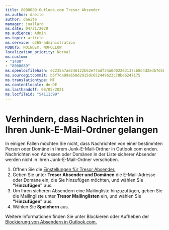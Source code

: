 ```yaml
---
title: 8000089 Outlook.com Tresor Absender
ms.author: daeite
author: daeite
manager: joallard
ms.date: 04/21/2020
ms.audience: Admin
ms.topic: article
ms.service: o365-administration
ROBOTS: NOINDEX, NOFOLLOW
localization_priority: Normal
ms.custom:
- "1400"
- "8000089"
ms.openlocfilehash: e2235a7ae246122b62e77adf34a0d022e3137cb8d4d2edb7d5b5db4d78bc42e9
ms.sourcegitcommit: b5f7da89a650d2915dc652449623c78be6247175
ms.translationtype: MT
ms.contentlocale: de-DE
ms.lasthandoff: 08/05/2021
ms.locfileid: "54111399"
---
```

# <a name="stop-messages-from-going-into-your-junk-email-folder"></a>Verhindern, dass Nachrichten in Ihren Junk-E-Mail-Ordner gelangen

In einigen Fällen möchten Sie nicht, dass Nachrichten von einer bestimmten Person oder Domäne in Ihrem Junk-E-Mail-Ordner in Outlook.com enden. Nachrichten von Adressen oder Domänen in der Liste sicherer Absender werden nicht in Ihren Junk-E-Mail-Ordner verschoben.

1. Öffnen Sie die [Einstellungen für Tresor Absender.](https://go.microsoft.com/fwlink/?linkid=2035804)
2. Geben Sie unter **Tresor Absender und Domänen** die E-Mail-Adresse oder Domäne ein, die Sie hinzufügen möchten, und wählen Sie **"Hinzufügen"** aus.
3. Um Ihren sicheren Absendern eine Mailingliste hinzuzufügen, geben Sie die Mailingliste unter **Tresor Mailinglisten** ein, und wählen Sie **"Hinzufügen"** aus.
4. Wählen Sie **Speichern** aus.

Weitere Informationen finden Sie unter Blockieren oder Aufheben der [Blockierung von Absendern in Outlook.com.](https://support.office.com/article/afba1c94-77bb-4f50-8b85-057cf52f4d5e?wt.mc_id=Office_Outlook_com_Alchemy)